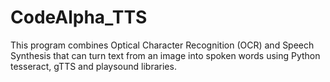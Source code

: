 # CodeAlpha_TTS
This program combines Optical Character Recognition (OCR) and Speech Synthesis that can turn text from an image into spoken words using Python tesseract, gTTS and playsound libraries.
